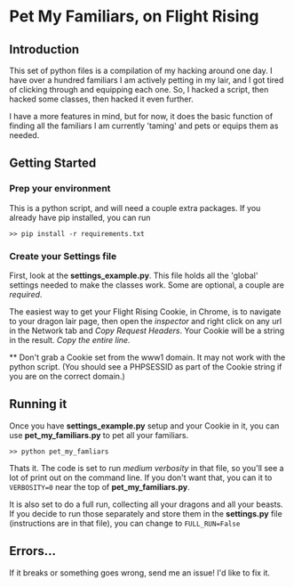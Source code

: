# Pet My Familiars, on Flight Rising
## Introduction
This set of python files is a compilation of my hacking around one day.  I have over a hundred familiars I am actively petting in my lair, and I got tired of clicking through and equipping each one.  So, I hacked a script, then hacked some classes, then hacked it even further.

I have a more features in mind, but for now, it does the basic function of finding all the familiars I am currently 'taming' and pets or equips them as needed.

## Getting Started

### Prep your environment
This is a python script, and will need a couple extra packages.  If you already have pip installed, you can run

    >> pip install -r requirements.txt

### Create your Settings file
First, look at the **settings_example.py**.  This file holds all the 'global' settings needed to make the classes work.  Some are optional, a couple are _required_.
  
The easiest way to get your Flight Rising Cookie, in Chrome, is to navigate to your dragon lair page, then open the _inspector_ and right click on any url in the Network tab and _Copy Request Headers_.  Your Cookie will be a string in the result.  _Copy the entire line._

** Don't grab a Cookie set from the www1 domain.  It may not work with the python script. (You should see a PHPSESSID as part of the Cookie string if you are on the correct domain.)

## Running it
Once you have **settings_example.py** setup and your Cookie in it, you can use **pet_my_familiars.py** to pet all your familiars.
    
    >> python pet_my_famliars

Thats it.  The code is set to run _medium verbosity_ in that file, so you'll see a lot of print out on the command line.  If you don't want that, you can it to `VERBOSITY=0` near the top of **pet_my_familiars.py**.

It is also set to do a full run, collecting all your dragons and all your beasts.  If you decide to run those separately and store them in the **settings.py** file (instructions are in that file), you can change to `FULL_RUN=False`

## Errors...
If it breaks or something goes wrong, send me an issue!  I'd like to fix it.

